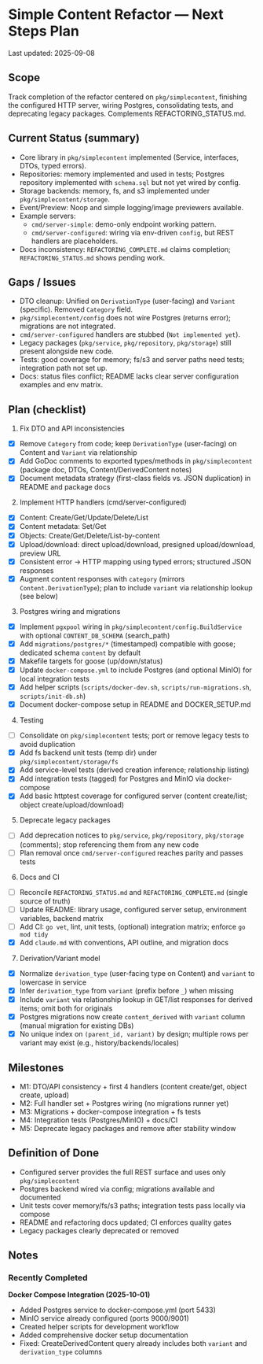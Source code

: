 # Simple Content Refactor — Next Steps Plan

Last updated: 2025-09-08

## Scope

Track completion of the refactor centered on `pkg/simplecontent`, finishing the configured HTTP server, wiring Postgres, consolidating tests, and deprecating legacy packages. Complements REFACTORING_STATUS.md.

## Current Status (summary)

- Core library in `pkg/simplecontent` implemented (Service, interfaces, DTOs, typed errors).
- Repositories: memory implemented and used in tests; Postgres repository implemented with `schema.sql` but not yet wired by config.
- Storage backends: memory, fs, and s3 implemented under `pkg/simplecontent/storage`.
- Event/Preview: Noop and simple logging/image previewers available.
- Example servers:
  - `cmd/server-simple`: demo-only endpoint working pattern.
  - `cmd/server-configured`: wiring via env-driven `config`, but REST handlers are placeholders.
- Docs inconsistency: `REFACTORING_COMPLETE.md` claims completion; `REFACTORING_STATUS.md` shows pending work.

## Gaps / Issues

- DTO cleanup: Unified on `DerivationType` (user-facing) and `Variant` (specific). Removed `Category` field.
- `pkg/simplecontent/config` does not wire Postgres (returns error); migrations are not integrated.
- `cmd/server-configured` handlers are stubbed (`Not implemented yet`).
- Legacy packages (`pkg/service`, `pkg/repository`, `pkg/storage`) still present alongside new code.
- Tests: good coverage for memory; fs/s3 and server paths need tests; integration path not set up.
- Docs: status files conflict; README lacks clear server configuration examples and env matrix.

## Plan (checklist)

1) Fix DTO and API inconsistencies

- [x] Remove `Category` from code; keep `DerivationType` (user-facing) on Content and `Variant` via relationship
- [x] Add GoDoc comments to exported types/methods in `pkg/simplecontent` (package doc, DTOs, Content/DerivedContent notes)
- [x] Document metadata strategy (first-class fields vs. JSON duplication) in README and package docs

2) Implement HTTP handlers (cmd/server-configured)

- [x] Content: Create/Get/Update/Delete/List
- [x] Content metadata: Set/Get
- [x] Objects: Create/Get/Delete/List-by-content
- [x] Upload/download: direct upload/download, presigned upload/download, preview URL
- [x] Consistent error → HTTP mapping using typed errors; structured JSON responses
- [x] Augment content responses with `category` (mirrors `Content.DerivationType`); plan to include `variant` via relationship lookup (see below)

3) Postgres wiring and migrations

- [x] Implement `pgxpool` wiring in `pkg/simplecontent/config.BuildService` with optional `CONTENT_DB_SCHEMA` (search_path)
- [x] Add `migrations/postgres/*` (timestamped) compatible with goose; dedicated schema `content` by default
- [x] Makefile targets for goose (up/down/status)
- [x] Update `docker-compose.yml` to include Postgres (and optional MinIO) for local integration tests
- [x] Add helper scripts (`scripts/docker-dev.sh`, `scripts/run-migrations.sh`, `scripts/init-db.sh`)
- [x] Document docker-compose setup in README and DOCKER_SETUP.md

4) Testing

- [ ] Consolidate on `pkg/simplecontent` tests; port or remove legacy tests to avoid duplication
- [x] Add fs backend unit tests (temp dir) under `pkg/simplecontent/storage/fs`
- [x] Add service-level tests (derived creation inference; relationship listing)
- [x] Add integration tests (tagged) for Postgres and MinIO via docker-compose
- [x] Add basic httptest coverage for configured server (content create/list; object create/upload/download)

5) Deprecate legacy packages

- [ ] Add deprecation notices to `pkg/service`, `pkg/repository`, `pkg/storage` (comments); stop referencing them from any new code
- [ ] Plan removal once `cmd/server-configured` reaches parity and passes tests

6) Docs and CI

- [ ] Reconcile `REFACTORING_STATUS.md` and `REFACTORING_COMPLETE.md` (single source of truth)
- [ ] Update README: library usage, configured server setup, environment variables, backend matrix
- [ ] Add CI: `go vet`, lint, unit tests, (optional) integration matrix; enforce `go mod tidy`
- [x] Add `claude.md` with conventions, API outline, and migration docs

7) Derivation/Variant model

- [x] Normalize `derivation_type` (user-facing type on Content) and `variant` to lowercase in service
- [x] Infer `derivation_type` from `variant` (prefix before `_`) when missing
- [x] Include `variant` via relationship lookup in GET/list responses for derived items; omit both for originals
- [x] Postgres migrations now create `content_derived` with `variant` column (manual migration for existing DBs)
- [x] No unique index on `(parent_id, variant)` by design; multiple rows per variant may exist (e.g., history/backends/locales)

## Milestones

- M1: DTO/API consistency + first 4 handlers (content create/get, object create, upload)
- M2: Full handler set + Postgres wiring (no migrations runner yet)
- M3: Migrations + docker-compose integration + fs tests
- M4: Integration tests (Postgres/MinIO) + docs/CI
- M5: Deprecate legacy packages and remove after stability window

## Definition of Done

- Configured server provides the full REST surface and uses only `pkg/simplecontent`
- Postgres backend wired via config; migrations available and documented
- Unit tests cover memory/fs/s3 paths; integration tests pass locally via compose
- README and refactoring docs updated; CI enforces quality gates
- Legacy packages clearly deprecated or removed


## Notes

### Recently Completed

**Docker Compose Integration (2025-10-01)**
- Added Postgres service to docker-compose.yml (port 5433)
- MinIO service already configured (ports 9000/9001)
- Created helper scripts for development workflow
- Added comprehensive docker setup documentation
- Fixed: CreateDerivedContent query already includes both `variant` and `derivation_type` columns